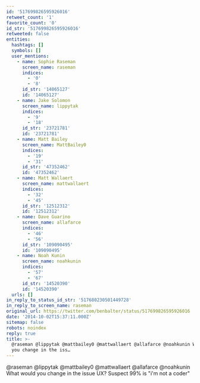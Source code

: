```yaml
---
id: '517699826595926016'
retweet_count: '1'
favorite_count: '0'
id_str: '517699826595926016'
retweeted: false
entities:
  hashtags: []
  symbols: []
  user_mentions:
    - name: Sophie Raseman
      screen_name: raseman
      indices:
        - '0'
        - '8'
      id_str: '14065127'
      id: '14065127'
    - name: Jake Solomon
      screen_name: lippytak
      indices:
        - '9'
        - '18'
      id_str: '23721781'
      id: '23721781'
    - name: Matt Bailey
      screen_name: MattBailey0
      indices:
        - '19'
        - '31'
      id_str: '47352462'
      id: '47352462'
    - name: Matt Wallaert
      screen_name: mattwallaert
      indices:
        - '32'
        - '45'
      id_str: '12512312'
      id: '12512312'
    - name: Dave Guarino
      screen_name: allafarce
      indices:
        - '46'
        - '56'
      id_str: '109090495'
      id: '109090495'
    - name: Noah Kunin
      screen_name: noahkunin
      indices:
        - '57'
        - '67'
      id_str: '14520390'
      id: '14520390'
  urls: []
in_reply_to_status_id_str: '517680230501449728'
in_reply_to_screen_name: raseman
original_url: https://twitter.com/benbalter/status/517699826595926016
date: '2014-10-02T15:37:11.000Z'
sitemap: false
robots: noindex
reply: true
title: >-
  @raseman @lippytak @mattbailey0 @mattwallaert @allafarce @noahkunin What would
  you change in the iss…
---
```


@raseman @lippytak @mattbailey0 @mattwallaert @allafarce @noahkunin What would you change in the issue UX? Suspect 99% is "i'm not a coder"